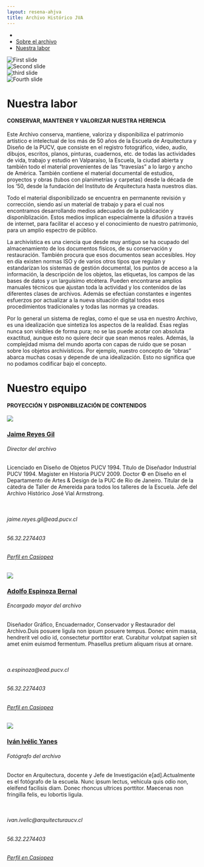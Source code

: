 ```yaml
---
layout: resena-ahjva
title: Archivo Histórico JVA
---
```

<div class='contenedor-sin-relleno'>
    <div class='fila'>
        <div class='col-lg-12 oculto-xs'>
            <ul id='breadcrumb'>
              <li><a href='pags/home'><i class="icn icn-hogar-l icn-md"></i></a></li>
              <li><a href='pags/sobre_el_archivo'> Sobre el archivo</a></li>
              <li><a href='pags/nuestra_labor'> Nuestra labor</a></li>
            </ul>
        </div>
    </div>
</div>
<div class='fondo-blanco'>
    <div class='col-lg-12 col-md-12 col-sm-12 col-xs-12'>
        <div class='fila'>
            <div class='fondo-blanco'>
                <div class='wrap'>
                    <div data-ride="carousel" class="carousel slide" id="carousel-example-generic">
                        <div class="carousel-inner">
                            <div class="item active">
                                <div class='noticia grande'>
                                    <div class='noticia-imagen'>
                                        <img class='marco-imagen carousel-historia' alt="First slide" title="Noticia Destacada" src='{{ site.baseurl }}/img/img-archivo/TOR cor 75 - Cortejo- 50.jpg'>
                                    </div>
                                </div>
                            </div>  <!-- fin de item -->
                            <div class="item">
                                <div class='noticia grande'>
                                    <div class='noticia-imagen'>
                                        <img class='marco-imagen carousel-historia' alt="Second slide" title="Noticia Destacada" src='{{ site.baseurl }}/img/img-archivo/pizarron20-documentos.jpg'>
                                    </div>
                                </div>
                            </div>  <!-- fin de item -->
                            <div class="item">
                                <div class='noticia grande'>
                                    <div class='noticia-imagen'>
                                        <img class='marco-imagen carousel-historia' alt="third slide" title="Noticia Destacada" src='{{ site.baseurl }}/img/img-archivo/foto-labor2.jpg'>
                                    </div>
                                </div>
                            </div>  <!-- fin de item -->
                            <div class="item">
                                <div class='noticia grande'>
                                    <div class='noticia-imagen'>
                                      <img class='marco-imagen carousel-historia' alt="Fourth slide" title="Noticia Destacada" src='{{ site.baseurl }}/img/img-archivo/horcones-carousel.jpg'>
                                    </div>
                                </div>
                            </div>  <!-- fin de item -->
                        </div>
                        <a data-slide="prev" href="#carousel-example-generic" class="left carousel-control"><i class="icn icn-nav-izq"></i></a>
                        <a data-slide="next" href="#carousel-example-generic" class="right carousel-control"><i class="icn icn-nav-der"></i></a>
                    </div> <!-- fin de carousel -->
                </div>
            </div>
        </div>
        <div class='fila'>
            <div class='fondo-blanco'>
                <div class='wrap'>
                    <div class='historia'>
                          <h1 class='rojo-claro'>Nuestra labor</h1>
                          <h4 class='subtitulo'>CONSERVAR, MANTENER Y VALORIZAR NUESTRA HERENCIA</h4>
                          <div class='bloque'>
                            <article class="h-entry especifico">
                                <div class="e-content p-summary p-name">
                                    <div class='bloque'>
                                        <p>Este Archivo conserva, mantiene, valoriza y disponibiliza el patrimonio artístico e intelectual de los más de 50 años de la Escuela de Arquitectura y Diseño de la PUCV, que consiste en el registro fotográfico, video, audio, dibujos, escritos, planos, pinturas, cuadernos, etc. de todas las actividades de vida, trabajo y estudio en Valparaíso, la Escuela, la ciudad abierta y también todo el material provenientes de las “travesías” a lo largo y ancho de América. También contiene el material documental de estudios, proyectos y obras (tubos con planimetrías y carpetas) desde la década de los ‘50, desde la fundación del Instituto de Arquitectura hasta nuestros días.</p>
                                        <p>Todo el material disponibilizado se encuentra en permanente revisión y corrección, siendo así un material de trabajo y para el cual nos encontramos desarrollando medios adecuados de la publicación y disponiblización. Estos medios implican especialmente la difusión a través de internet, para facilitar el acceso y el conocimiento de nuestro patrimonio, para un amplio espectro de público.</p>
                                        <p>La archivística es una ciencia que desde muy antiguo se ha ocupado del almacenamiento de los documentos físicos, de su conservación y restauración. También procura que esos documentos sean accesibles. Hoy en día existen normas ISO y de varios otros tipos que regulan y estandarizan los sistemas de gestión documental, los puntos de acceso a la información, la descripción de los objetos, las etiquetas, los campos de las bases de datos y un larguísimo etcétera. Pueden encontrarse amplios manuales técnicos que ajustan toda la actividad y los contenidos de las diferentes clases de archivos. Además se efectúan constantes e ingentes esfuerzos por actualizar a la nueva situación digital todos esos procedimientos tradicionales y todas las normas ya creadas.</p>
                                        <p>Por lo general un sistema de reglas, como el que se usa en nuestro Archivo, es una idealización que sintetiza los aspectos de la realidad. Esas reglas nunca son visibles de forma pura; no se las puede acotar con absoluta exactitud, aunque esto no quiere decir que sean menos reales. Además, la complejidad misma del mundo aporta con capas de ruido que se posan sobre los objetos archivísticos. Por ejemplo, nuestro concepto de “obras” abarca muchas cosas y depende de una idealización. Esto no significa que no podamos codificar bajo el concepto.</p>
                                    </div>
                                </div>
                            </article> 
                        </div>
                    </div>
                </div>
            </div>
        </div>
        <div class='fila'>
            <div class='fondo-gris-claro'>
                <div class='wrap'>
                    <div class='historia'>
                        <h1 class='rojo-claro'>Nuestro equipo</h1>
                        <h4 class='subtitulo pizarra'>PROYECCIÓN Y DISPONIBILIZACIÓN DE CONTENIDOS</h4>
                        <div class='bloque'>
                                <article class="h-entry especifico">
                                    <div class="e-content p-summary p-name">
                                        <div class='pagina docente historia'>
                                            <div class='imagen-docente'>
                                              <img class='ancho-maximo' src='{{ site.baseurl }}/img/img-archivo/jrg.jpg'>
                                            </div>
                                            <div class='datos-docente historia'>
                                              <h3><a href='#'>Jaime Reyes Gil</a></h3>
                                              <h6>Director del archivo</h6>
                                            </div>
                                            <div class='resena-docente historia'>
                                              <p class='pizarra'> Licenciado en Diseño de Objetos PUCV 1994. Título de Diseñador Industrial PUCV 1994. Magister en Historia PUCV 2009. Doctor © en Diseño en el Departamento de Artes & Design de la PUC de Rio de Janeiro. Titular de la cátedra de Taller de Amereida para todos los talleres de la Escuela. Jefe del Archivo Histórico José Vial Armstrong.</p>
                                              </br>
                                              <h6 class="datos-contacto pizarra"> <i class='icn icn-email icn-md gris-oscuro'></i> jaime.reyes.gil@ead.pucv.cl</h6>
                                              <h6 class="datos-contacto pizarra"> <i class='icn icn-movil icn-md gris-oscuro'></i>56.32.2274403</h6>
                                              <h6 class="datos-contacto pizarra"> <i class='icn icn-usuario-l icn-md gris-oscuro'></i> <a href='#'>Perfil en Casiopea</a></h6>
                                            </div>
                                        </div>
                                        <div class='pagina docente historia'>
                                            <div class='imagen-docente'>
                                              <img class='ancho-maximo' src='{{ site.baseurl }}/img/img-archivo/espinoza-adolfo-01.png'>
                                            </div>
                                            <div class='datos-docente historia'>
                                              <h3><a href='#'>Adolfo Espinoza Bernal</a></h3>
                                              <h6>Encargado mayor del archivo</h6>
                                            </div>
                                            <div class='resena-docente historia'>
                                              <p class='pizarra'> Diseñador Gráfico, Encuadernador, Conservador y Restaurador del Archivo.Duis posuere ligula non ipsum posuere tempus. Donec enim massa, hendrerit vel odio id, consectetur porttitor erat. Curabitur volutpat sapien sit amet enim euismod fermentum. Phasellus pretium aliquam risus at ornare.</p>
                                              </br>
                                              <h6 class="datos-contacto pizarra"> <i class='icn icn-email icn-md gris-oscuro'></i> a.espinoza@ead.pucv.cl</h6>
                                              <h6 class="datos-contacto pizarra"> <i class='icn icn-movil icn-md gris-oscuro'></i>56.32.2274403</h6>
                                              <h6 class="datos-contacto pizarra"> <i class='icn icn-usuario-l icn-md gris-oscuro'></i> <a href='#'>Perfil en Casiopea</a></h6>  
                                            </div>
                                        </div>
                                        <div class='pagina docente historia'>
                                            <div class='imagen-docente'>
                                              <img class='ancho-maximo' src='{{ site.baseurl }}/img/img-archivo/ivelic4-01.png'>
                                            </div>
                                            <div class='datos-docente historia'>
                                              <h3><a href='#'>Iván Ivélic Yanes</a></h3>
                                              <h6>Fotógrafo del archivo</h6>
                                            </div>
                                            <div class='resena-docente historia'>
                                              <p class='pizarra'> Doctor en Arquitectura, docente y Jefe de Investigación e[ad].Actualmente es el fotógrafo de la escuela. Nunc ipsum lectus, vehicula quis odio non, eleifend facilisis diam. Donec rhoncus ultrices porttitor. Maecenas non fringilla felis, eu lobortis ligula. </p>
                                              </br>
                                              <h6 class="datos-contacto pizarra"> <i class='icn icn-email icn-md gris-oscuro'></i> ivan.ivelic@arquitecturaucv.cl</h6>
                                              <h6 class="datos-contacto pizarra"> <i class='icn icn-movil icn-md gris-oscuro'></i>56.32.2274403</h6>
                                              <h6 class="datos-contacto pizarra"> <i class='icn icn-usuario-l icn-md gris-oscuro'></i> <a href='#'>Perfil en Casiopea </a></h6>
                                            </div>
                                        </div>
                                    </div>
                                </article> 
                            </div>
                        </div>
                    </div>
                </div>
            </div>
        </div>
    </div>
</div>